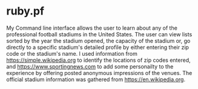 # ruby.pf
My Command line interface allows the user to learn about any of the professional football stadiums in the United States. The user can view lists sorted by the year the stadium opened, the capacity of the stadium or, go directly to a specific stadium's detailed profile by either entering their zip code or the stadium's name. I used information from  https://simple.wikipedia.org to identify the locations of  zip codes entered, and https://www.sportingnews.com to add some personailty to the experience by offering posted anonymous impressions of the venues. The official  stadium information was gathered from https://en.wikipedia.org. 

